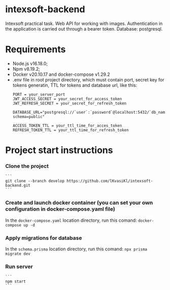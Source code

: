 # intexsoft-backend #
Intexsoft practical task. Web API for working with images. 
Authentication in the application is carried out through a bearer token.
Database: postgresql.

# Requirements #
+ Node.js v16.18.0;
+ Npm v8.19.2;
+ Docker v20.10.17 and docker-compose v1.29.2
+ .env file in root project directory, which must contain port, secret key for tokens generatin, TTL for tokens and database url, like this:
    ```
    PORT = your_server_port
    JWT_ACCESS_SECRET = your_secret_for_access_token
    JWT_REFRESH_SECRET = your_secret_for_refresh_token

    DATABASE_URL="postgresql://`user`:`password`@localhost:5432/`db_name`?schema=public"

    ACCESS_TOKEN_TTL = your_ttl_time_for_acces_token
    REFRESH_TOKEN_TTL = your_ttl_time_for_refresh_token
    ```

# Project start instructions #
### Clone the project
    ```
    git clone --branch develop https://github.com/lKvasiKl/intexsoft-backend.git
    ```

### Create and launch docker container (you can set your own configuration in docker-compose.yaml file)
In the `docker-compose.yaml` location directory, run this comand:
    ```
    docker-compose up -d
    ```
    
### Apply migrations for database
In the `schema.prisma` location directory, run this comand:
    ```
    npx prisma migrate dev
    ```

### Run server
    ```
    npm start
    ```
